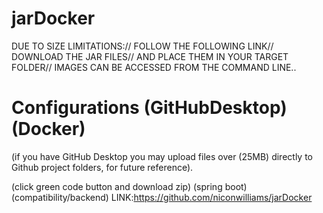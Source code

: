 # jarDocker

DUE TO SIZE LIMITATIONS://
FOLLOW THE FOLLOWING LINK//
DOWNLOAD THE JAR FILES//
AND PLACE THEM IN YOUR TARGET FOLDER//
IMAGES CAN BE ACCESSED FROM THE COMMAND LINE..

# Configurations (GitHubDesktop) (Docker)
(if you have GitHub Desktop you may upload files over (25MB) directly to Github project folders, for future reference).

(click green code button and download zip) (spring boot) (compatibility/backend)
LINK:https://github.com/niconwilliams/jarDocker

